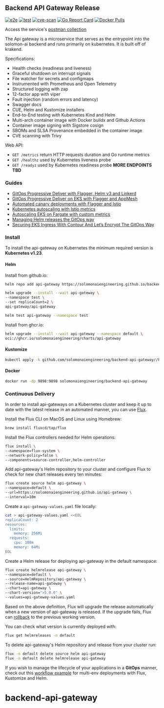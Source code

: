 ## Backend API Gateway Release

[![e2e](https://github.com/stefanprodan/podinfo/workflows/e2e/badge.svg)](https://github.com/stefanprodan/podinfo/blob/master/.github/workflows/e2e.yml)
[![test](https://github.com/stefanprodan/podinfo/workflows/test/badge.svg)](https://github.com/stefanprodan/podinfo/blob/master/.github/workflows/test.yml)
[![cve-scan](https://github.com/stefanprodan/podinfo/workflows/cve-scan/badge.svg)](https://github.com/stefanprodan/podinfo/blob/master/.github/workflows/cve-scan.yml)
[![Go Report Card](https://goreportcard.com/badge/github.com/stefanprodan/podinfo)](https://goreportcard.com/report/github.com/stefanprodan/podinfo)
[![Docker Pulls](https://img.shields.io/docker/pulls/stefanprodan/podinfo)](https://hub.docker.com/r/stefanprodan/podinfo)

Access the service's [postman collection](https://simfiny.postman.co/workspace/bedef41e-f5e6-4042-8577-06e7fd3bcb69/folder/4045899-ab4b7bed-2ff4-4e39-affa-d0ef1b594027)

The Api gateway is a microservice that serves as the entrypoint into the solomon-ai backend and
runs primarily on kubernetes. It is built off of krakend.

Specifications:

- Health checks (readiness and liveness)
- Graceful shutdown on interrupt signals
- File watcher for secrets and configmaps
- Instrumented with Prometheus and Open Telemetry
- Structured logging with zap
- 12-factor app with viper
- Fault injection (random errors and latency)
- Swagger docs
- CUE, Helm and Kustomize installers
- End-to-End testing with Kubernetes Kind and Helm
- Multi-arch container image with Docker buildx and Github Actions
- Container image signing with Sigstore cosign
- SBOMs and SLSA Provenance embedded in the container image
- CVE scanning with Trivy

Web API:

- `GET /metrics` return HTTP requests duration and Go runtime metrics
- `GET /healthz` used by Kubernetes liveness probe
- `GET /readyz` used by Kubernetes readiness probe
  **MORE ENDPOINTS TBD**

### Guides

- [GitOps Progressive Deliver with Flagger, Helm v3 and Linkerd](https://helm.workshop.flagger.dev/intro/)
- [GitOps Progressive Deliver on EKS with Flagger and AppMesh](https://eks.handson.flagger.dev/prerequisites/)
- [Automated canary deployments with Flagger and Istio](https://medium.com/google-cloud/automated-canary-deployments-with-flagger-and-istio-ac747827f9d1)
- [Kubernetes autoscaling with Istio metrics](https://medium.com/google-cloud/kubernetes-autoscaling-with-istio-metrics-76442253a45a)
- [Autoscaling EKS on Fargate with custom metrics](https://aws.amazon.com/blogs/containers/autoscaling-eks-on-fargate-with-custom-metrics/)
- [Managing Helm releases the GitOps way](https://medium.com/google-cloud/managing-helm-releases-the-gitops-way-207a6ac6ff0e)
- [Securing EKS Ingress With Contour And Let’s Encrypt The GitOps Way](https://aws.amazon.com/blogs/containers/securing-eks-ingress-contour-lets-encrypt-gitops/)

### Install

To install the api-gateway on Kubernetes the minimum required version is **Kubernetes v1.23**.

#### Helm

Install from github.io:

```bash
helm repo add api-gateway https://solomonaiengineering.github.io/backend-api-gateway

helm upgrade --install --wait api-gateway \
--namespace test \
--set replicaCount=2 \
api-gateway/api-gateway

helm test api-gateway --namespace test
```

Install from ghcr.io:

```bash
helm upgrade --install --wait api-gateway --namespace default \
oci://ghcr.io/solomonaiengineering/charts/api-gateway
```

#### Kustomize

```bash
kubectl apply -k github.com/solomonaiengineering/backend-api-gateway//kustomize
```

#### Docker

```bash
docker run -dp 9898:9898 solomonaiengineering/backend-api-gateway
```

### Continuous Delivery

In order to install api-gateways on a Kubernetes cluster and keep it up to date with the latest
release in an automated manner, you can use [Flux](https://fluxcd.io).

Install the Flux CLI on MacOS and Linux using Homebrew:

```sh
brew install fluxcd/tap/flux
```

Install the Flux controllers needed for Helm operations:

```sh
flux install \
--namespace=flux-system \
--network-policy=false \
--components=source-controller,helm-controller
```

Add api-gateway's Helm repository to your cluster and
configure Flux to check for new chart releases every ten minutes:

```sh
flux create source helm api-gateway \
--namespace=default \
--url=https://solomonaiengineering.github.io/api-gateway \
--interval=10m
```

Create a `api-gateway-values.yaml` file locally:

```sh
cat > api-gateway-values.yaml <<EOL
replicaCount: 2
resources:
  limits:
    memory: 256Mi
  requests:
    cpu: 100m
    memory: 64Mi
EOL
```

Create a Helm release for deploying api-gateway in the default namespace:

```sh
flux create helmrelease api-gateway \
--namespace=default \
--source=HelmRepository/api-gateway \
--release-name=api-gateway \
--chart=api-gateway \
--chart-version=">5.0.0" \
--values=api-gateway-values.yaml
```

Based on the above definition, Flux will upgrade the release automatically
when a new version of api-gateway is released. If the upgrade fails, Flux
can [rollback](https://toolkit.fluxcd.io/components/helm/helmreleases/#configuring-failure-remediation)
to the previous working version.

You can check what version is currently deployed with:

```sh
flux get helmreleases -n default
```

To delete api-gateway's Helm repository and release from your cluster run:

```sh
flux -n default delete source helm api-gateway
flux -n default delete helmrelease api-gateway
```

If you wish to manage the lifecycle of your applications in a **GitOps** manner, check out
this [workflow example](https://github.com/fluxcd/flux2-kustomize-helm-example)
for multi-env deployments with Flux, Kustomize and Helm.

# backend-api-gateway
